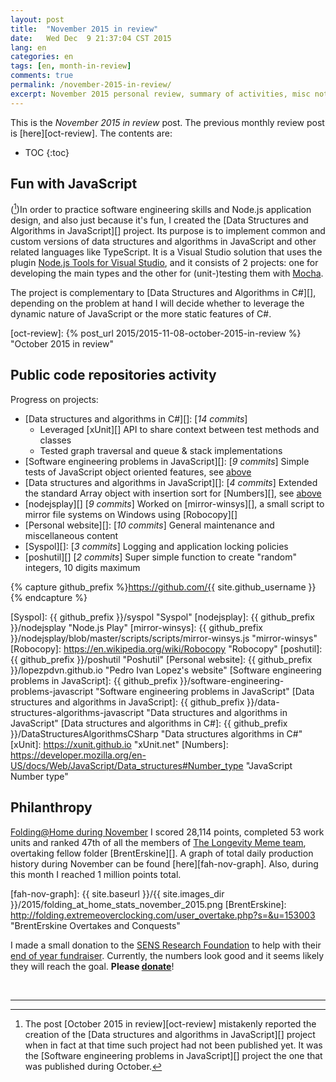 ```yaml
---
layout: post
title:  "November 2015 in review"
date:   Wed Dec  9 21:37:04 CST 2015
lang: en
categories: en
tags: [en, month-in-review]
comments: true
permalink: /november-2015-in-review/
excerpt: November 2015 personal review, summary of activities, misc notes...
---
```


This is the *November 2015 in review* post. The previous monthly review post is
[here][oct-review].  The contents are:

* TOC
{:toc}

## Fun with JavaScript

([^1])In order to practice software engineering skills and Node.js application
design, and also just because it's fun, I created the [Data Structures and
Algorithms in JavaScript][] project. Its purpose is to implement common and
custom versions of data structures and algorithms in JavaScript and other
related languages like TypeScript.  It is a Visual Studio solution that uses
the plugin [Node.js Tools for Visual Studio][], and it consists of 2 projects:
one for developing the main types and the other for (unit-)testing them with
[Mocha][].

The project is complementary to [Data Structures and Algorithms in C#][],
depending on the problem at hand I will decide whether to leverage the dynamic
nature of JavaScript or the more static features of C#.

[^1]: The post [October 2015 in review][oct-review] mistakenly reported the creation of the [Data structures and algorithms in JavaScript][] project when in fact at that time such project had not been published yet. It was the [Software engineering problems in JavaScript][] project the one that was published during October.

[Node.js Tools for Visual Studio]: https://www.visualstudio.com/features/node-js-vs "Node.js Tools for Visual Studio"
[Mocha]: https://mochajs.org/ "Mocha"
[oct-review]: {% post_url 2015/2015-11-08-october-2015-in-review %} "October 2015 in review"

## Public code repositories activity ###################################

Progress on projects:

- [Data structures and algorithms in C#][]: [*14 commits*]
  - Leveraged [xUnit][] API to share context between test methods and classes
  - Tested graph traversal and queue & stack implementations
- [Software engineering problems in JavaScript][]: [*9 commits*] Simple tests
  of JavaScript object oriented features, see [above](#fun-with-javascript)
- [Data structures and algorithms in JavaScript][]: [*4 commits*] Extended the
  standard Array object with insertion sort for [Numbers][], see
  [above](#fun-with-javascript)
- [nodejsplay][] [*9 commits*] Worked on [mirror-winsys][], a small script to
  mirror file systems on Windows using [Robocopy][]
- [Personal website][]: [*10 commits*] General maintenance and miscellaneous
  content
- [Syspol][]: [*3 commits*] Logging and application locking policies
- [poshutil][] [*2 commits*] Super simple function to create "random" integers,
  10 digits maximum

{% capture github_prefix %}https://github.com/{{ site.github_username }}{% endcapture %}

[Syspol]: {{ github_prefix }}/syspol "Syspol"
[nodejsplay]: {{ github_prefix }}/nodejsplay "Node.js Play"
[mirror-winsys]:  {{ github_prefix }}/nodejsplay/blob/master/scripts/scripts/mirror-winsys.js "mirror-winsys"
[Robocopy]: https://en.wikipedia.org/wiki/Robocopy "Robocopy"
[poshutil]: {{ github_prefix }}/poshutil "Poshutil"
[Personal website]: {{ github_prefix }}/lopezpdvn.github.io "Pedro Ivan Lopez's website"
[Software engineering problems in JavaScript]: {{ github_prefix }}/software-engineering-problems-javascript "Software engineering problems in JavaScript"
[Data structures and algorithms in JavaScript]: {{ github_prefix }}/data-structures-algorithms-javascript "Data structures and algorithms in JavaScript"
[Data structures and algorithms in C#]: {{ github_prefix }}/DataStructuresAlgorithmsCSharp "Data structures algorithms in C#"
[xUnit]: https://xunit.github.io "xUnit.net"
[Numbers]: https://developer.mozilla.org/en-US/docs/Web/JavaScript/Data_structures#Number_type "JavaScript Number type"

## Philanthropy #######################################################

[Folding@Home during November][fah-stats] I scored 28,114 points, completed 53
work units and ranked 47th of all the members of [The Longevity Meme team][],
overtaking fellow folder [BrentErskine][].  A graph of total daily production
history during November can be found [here][fah-nov-graph]. Also, during this
month I reached 1 million points total.

[fah-stats]: http://folding.extremeoverclocking.com/user_summary.php?s=&u=648628 "dreilopz - User Summary - EXTREME Overclocking Folding @ Home Stats"
[The Longevity Meme team]: http://folding.extremeoverclocking.com/user_list.php?s=&t=32461 "The Longevity Meme Individual Users List"
[fah-nov-graph]: {{ site.baseurl }}/{{ site.images_dir }}/2015/folding_at_home_stats_november_2015.png
[BrentErskine]: http://folding.extremeoverclocking.com/user_overtake.php?s=&u=153003 "BrentErskine Overtakes and Conquests"

I made a small donation to the [SENS Research Foundation][] to help with their
[end of year fundraiser][fundraiser]. Currently, the numbers look good and it
seems likely they will reach the goal. **Please [donate][]**!

[donate]: http://sens.org/donate "Donate | SENS Research Foundation"
[SENS Research Foundation]: http://sens.org "SENS Research Foundation"
[fundraiser]: https://www.fightaging.org/archives/2015/09/the-2015-fight-aging-matching-fundraiser-for-sens-rejuvenation-research-starts-on-october-1st.php "The 2015 Fight Aging! Matching Fundraiser for SENS Rejuvenation Research Starts on October 1st"

<br/>

---
